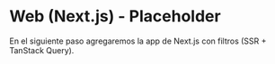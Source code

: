 # Web (Next.js) - Placeholder

En el siguiente paso agregaremos la app de Next.js con filtros (SSR + TanStack Query).

